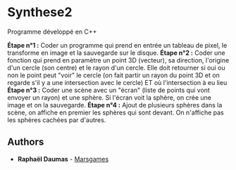 # Synthese2

Programme développé en C++

**Étape n°1 :** Coder un programme qui prend en entrée un tableau de pixel, le transforme en image et la sauvegarde sur le disque.
**Étape n°2 :** Coder une fonction qui prend en paramètre un point 3D (vecteur), sa direction, l'origine d'un cercle (son centre) et le rayon d'un cercle. Elle doit retourner si oui ou non le point peut "voir" le cercle (on fait partir un rayon du point 3D et on regarde s'il y a une intersection avec le cercle) ET où l'intersection à eu lieu
**Étape n°3 :** Coder une scène avec un "écran" (liste de points qui vont envoyer un rayon) et une sphère. Si l'écran voit la sphère, on crée une image et on la sauvegarde.
**Étape n°4 :** Ajout de plusieurs sphères dans la scène, on affiche en premier les sphères qui sont devant. On n'affiche pas les sphères cachées par d'autres.

## Authors

* **Raphaël Daumas** - [Marsgames](https://github.com/Marsgames)